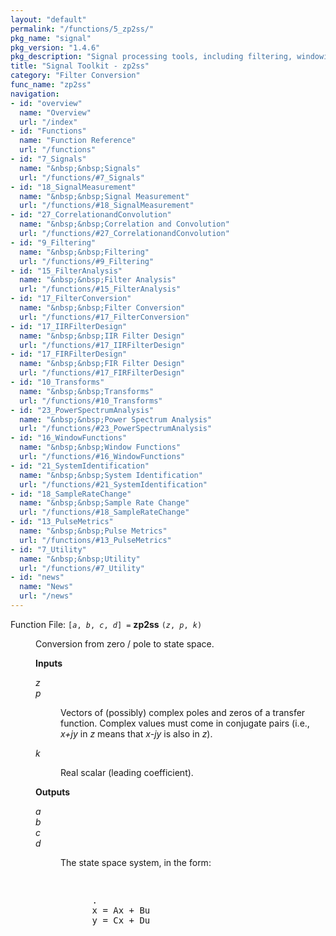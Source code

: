```yaml
---
layout: "default"
permalink: "/functions/5_zp2ss/"
pkg_name: "signal"
pkg_version: "1.4.6"
pkg_description: "Signal processing tools, including filtering, windowing and display functions."
title: "Signal Toolkit - zp2ss"
category: "Filter Conversion"
func_name: "zp2ss"
navigation:
- id: "overview"
  name: "Overview"
  url: "/index"
- id: "Functions"
  name: "Function Reference"
  url: "/functions"
- id: "7_Signals"
  name: "&nbsp;&nbsp;Signals"
  url: "/functions/#7_Signals"
- id: "18_SignalMeasurement"
  name: "&nbsp;&nbsp;Signal Measurement"
  url: "/functions/#18_SignalMeasurement"
- id: "27_CorrelationandConvolution"
  name: "&nbsp;&nbsp;Correlation and Convolution"
  url: "/functions/#27_CorrelationandConvolution"
- id: "9_Filtering"
  name: "&nbsp;&nbsp;Filtering"
  url: "/functions/#9_Filtering"
- id: "15_FilterAnalysis"
  name: "&nbsp;&nbsp;Filter Analysis"
  url: "/functions/#15_FilterAnalysis"
- id: "17_FilterConversion"
  name: "&nbsp;&nbsp;Filter Conversion"
  url: "/functions/#17_FilterConversion"
- id: "17_IIRFilterDesign"
  name: "&nbsp;&nbsp;IIR Filter Design"
  url: "/functions/#17_IIRFilterDesign"
- id: "17_FIRFilterDesign"
  name: "&nbsp;&nbsp;FIR Filter Design"
  url: "/functions/#17_FIRFilterDesign"
- id: "10_Transforms"
  name: "&nbsp;&nbsp;Transforms"
  url: "/functions/#10_Transforms"
- id: "23_PowerSpectrumAnalysis"
  name: "&nbsp;&nbsp;Power Spectrum Analysis"
  url: "/functions/#23_PowerSpectrumAnalysis"
- id: "16_WindowFunctions"
  name: "&nbsp;&nbsp;Window Functions"
  url: "/functions/#16_WindowFunctions"
- id: "21_SystemIdentification"
  name: "&nbsp;&nbsp;System Identification"
  url: "/functions/#21_SystemIdentification"
- id: "18_SampleRateChange"
  name: "&nbsp;&nbsp;Sample Rate Change"
  url: "/functions/#18_SampleRateChange"
- id: "13_PulseMetrics"
  name: "&nbsp;&nbsp;Pulse Metrics"
  url: "/functions/#13_PulseMetrics"
- id: "7_Utility"
  name: "&nbsp;&nbsp;Utility"
  url: "/functions/#7_Utility"
- id: "news"
  name: "News"
  url: "/news"
---
```

<dl class="first-deftypefn">
<dt class="deftypefn" id="index-zp2ss"><span class="category-def">Function File: </span><span><code class="def-type">[<var class="var">a</var>, <var class="var">b</var>, <var class="var">c</var>, <var class="var">d</var>] =</code> <strong class="def-name">zp2ss</strong> <code class="def-code-arguments">(<var class="var">z</var>, <var class="var">p</var>, <var class="var">k</var>)</code><a class="copiable-link" href="#index-zp2ss"></a></span></dt>
<dd><p>Conversion from zero / pole to state space.
</p>
<p><strong class="strong">Inputs</strong>
 </p><dl class="table">
<dt><var class="var">z</var></dt>
<dt><var class="var">p</var></dt>
<dd><p>Vectors of (possibly) complex poles and zeros of a transfer
 function. Complex values must come in conjugate pairs
 (i.e., <em class="math">x+jy</em> in <var class="var">z</var> means that <em class="math">x-jy</em> is also in <var class="var">z</var>).
 </p></dd>
<dt><var class="var">k</var></dt>
<dd><p>Real scalar (leading coefficient).
 </p></dd>
</dl>

<p><strong class="strong">Outputs</strong>
 </p><dl class="table">
<dt><var class="var"><var class="var">a</var></var></dt>
<dt><var class="var"><var class="var">b</var></var></dt>
<dt><var class="var"><var class="var">c</var></var></dt>
<dt><var class="var"><var class="var">d</var></var></dt>
<dd><p>The state space system, in the form:
   </p><div class="example">
<pre class="example-preformatted"> </pre><div class="group"><pre class="example-preformatted">      .
      x = Ax + Bu
      y = Cx + Du
 </pre></div><pre class="example-preformatted"> </pre></div>
</dd>
</dl>
</dd></dl>